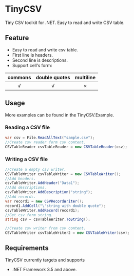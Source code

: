 # TinyCSV
Tiny CSV toolkit for .NET. Easy to read and write CSV table.

## Feature
* Easy to read and write csv table.
* First line is headers.
* Second line is descriptions.
* Support cell's form:

| commons | double quotes | multiline |
| :-----: | :-----------: | :-------: |
|    √    |       √       |     ×     |

## Usage
More examples can be found in the TinyCSV.Example.
### Reading a CSV file
```c#
var csv = File.ReadAllText("sample.csv");
//Create csv reader form csv content.
CSVTableReader csvTableReader = new CSVTableReader(csv);
```
### Writing a CSV file
```c#
//Create a empty csv writer.
CSVTableWriter csvTableWriter = new CSVTableWriter();
//Add headers.
csvTableWriter.AddHeader("Data1");
//Add descriptions.
csvTableWriter.AddDescription("string");
//Add records.
var record1 = new CSVRecordWriter();
record1.AddCell("\"string with double quote");
csvTableWriter.AddRecord(record1);
//Get csv form string.
string csv = csvTableWriter.ToString();

//Create csv writer from csv content.
CSVTableWriter csvTableWriter2 = new CSVTableWriter(csv);
```

## Requirements
TinyCSV currently targets and supports
* .NET Framework 3.5 and above.
